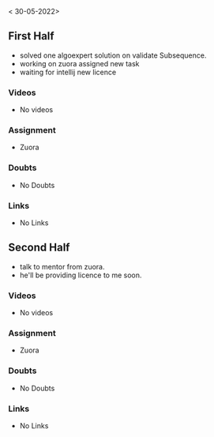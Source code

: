 < 30-05-2022>

## First Half
- solved one algoexpert solution on validate Subsequence.
- working on zuora assigned new task 
- waiting for intellij new licence

### Videos
- No videos

### Assignment 
- Zuora

### Doubts
- No Doubts

### Links
- No Links

## Second Half
- talk to mentor from zuora.
- he'll be providing licence to me soon.

### Videos
- No videos

### Assignment 
- Zuora

### Doubts
- No Doubts

### Links
- No Links
